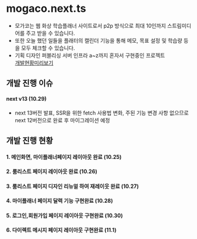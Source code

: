 # mogaco.next.ts
  - 모가코는 웹 화상 학습플래너 사이트로서 p2p 방식으로 최대 10인까지 스트림미디어를 주고 받을 수 있습니다. <br/>
  - 또한 오늘 했던 일들을 플래터의 캘린더 기능을 통해 메모, 목표 설정 및 학습량 등을 모두 체크할 수 있습니다. <br/>
  - 기획 디자인 퍼블리싱 서버 인프라 a~z까지 혼자서 구현중인 프로젝트 <br/>
<a href="https://mogaco.vercel.app/">개발현황미리보기</a>


## 개발 진행 이슈

#### next v13 (10.29)
  - next 13버전 발표, SSR을 위한 fetch 사용법 변화, 주된 기능 변경 사항 없으므로 next 12버전으로 완료 후 마이그레이션 예정 


## 개발 진행 현황

#### 1. 메인화면, 마이플래너페이지 레이아웃 완료 (10.25)
#### 2. 룸리스트 페이지 레이아웃 완료 (10.26)
#### 3. 룸리스트 페이지 디자인 리뉴얼 하여 재레이웃 완료 (10.27)
#### 4. 마이플래너 페이지 달력 기능 구현완료 (10.28)
#### 5. 로그인,회원가입 페이지 레이아웃 구현완료 (10.30)
#### 6. 다이렉트 메시지 페이지 레이아웃 구현완료 (11.1)
